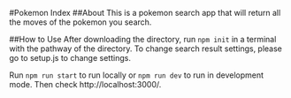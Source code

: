 #Pokemon Index
##About
This is a pokemon search app that will return all the moves of the pokemon you search.

##How to Use
After downloading the directory, run `npm init` in a terminal with the pathway of the directory. To change search result settings, please go to setup.js to change settings.

Run `npm run start` to run locally or `npm run dev` to run in development mode. Then check http://localhost:3000/.